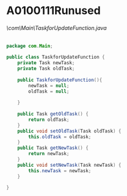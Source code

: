 # A0100111Runused
###### \com\Main\TaskforUpdateFunction.java
``` java
package com.Main;

public class TaskforUpdateFunction {
	private Task newTask;
	private Task oldTask;
	
	public TaskforUpdateFunction(){
		newTask = null;
		oldTask = null;
		
	}
	
	public Task getOldTask() {
		return oldTask;
	}
	public void setOldTask(Task oldTask) {
		this.oldTask = oldTask;
	}
	public Task getNewTask() {
		return newTask;
	}
	public void setNewTask(Task newTask) {
		this.newTask = newTask;
	}
	
}
```
